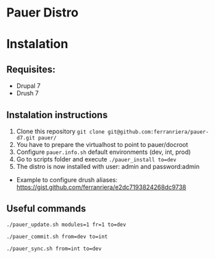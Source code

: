 Pauer Distro
============

# Instalation

## Requisites:

* Drupal 7
* Drush 7

## Instalation instructions

1. Clone this repository `git clone git@github.com:ferranriera/pauer-d7.git pauer/`
2. You have to prepare the virtualhost to point to pauer/docroot
3. Configure `pauer.info.sh` default environments (dev, int, prod)
4. Go to scripts folder and execute `./pauer_install to=dev` 
5. The distro is now installed with user: admin and password:admin

* Example to configure drush aliases: https://gist.github.com/ferranriera/e2dc7193824268dc9738

## Useful commands
`./pauer_update.sh modules=1 fr=1 to=dev`

`./pauer_commit.sh from=dev to=int`

`./pauer_sync.sh from=int to=dev`
